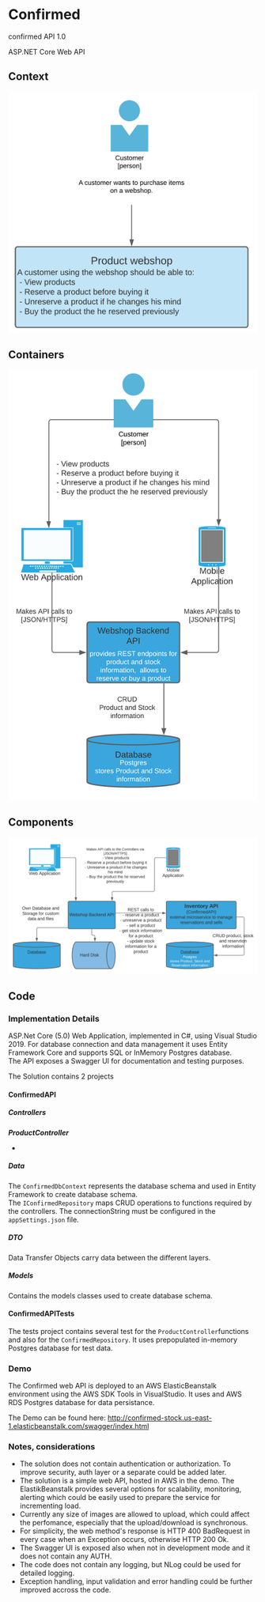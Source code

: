 # Confirmed
confirmed API 1.0

ASP.NET Core Web API

## Context

![context](resources/context.png)

## Containers

![container](resources/containers.png)

## Components

![components](resources/components.png)

## Code

### Implementation Details

ASP.Net Core (5.0) Web Application, implemented in C#, using Visual Studio 2019. For database connection and data management it uses Entity Framework Core and supports SQL or InMemory Postgres database. \
The API exposes a Swagger UI for documentation and testing purposes.

The Solution contains 2 projects

#### ConfirmedAPI

##### Controllers

***ProductController***

- 
##### Data
The `ConfirmedDbContext` represents the database schema and used in Entity Framework to create database schema.\
The `IConfirmedRepository` maps CRUD operations to functions required by the controllers.
The connectionString must be configured in the `appSettings.json` file.

##### DTO
Data Transfer Objects carry data between the different layers.

##### Models
Contains the models classes used to create database schema.


#### ConfirmedAPITests

The tests project contains several test for the `ProductController`functions and also for the `ConfirmedRepository`. It uses prepopulated in-memory Postgres database for test data.

### Demo

The Confirmed web API is deployed to an AWS ElasticBeanstalk environment using the AWS SDK Tools in VisualStudio.
It uses and AWS RDS Postgres database for data persistance.

The Demo can be found here: http://confirmed-stock.us-east-1.elasticbeanstalk.com/swagger/index.html

### Notes, considerations

- The solution does not contain authentication or authorization. To improve security, auth layer or a separate could be added later.
- The solution is a simple web API, hosted in AWS in the demo. The ElastikBeanstalk provides several options for scalability, monitoring, alerting which could be easily used to prepare the service for incrementing load.
- Currently any size of images are allowed to upload, which could affect the perfomance, especially that the upload/download is synchronous. 
- For simplicity, the web method's response is HTTP 400 BadRequest in every case when an Exception occurs, otherwise HTTP 200 Ok.
- The Swagger UI is exposed also when not in development mode and it does not contain any AUTH.
- The code does not contain any logging, but NLog could be used for detailed logging.
- Exception handling, input validation and error handling could be further improved accross the code.

